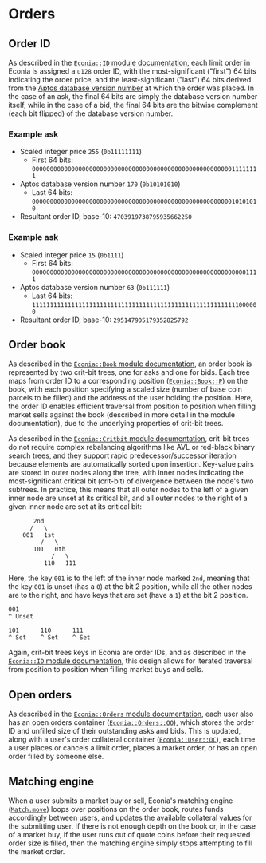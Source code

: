 # Orders

## Order ID

As described in the [`Econia::ID` module documentation](../../../src/move/econia/build/Econia/docs/ID.md), each limit order in Econia is assigned a `u128` order ID, with the most-significant ("first") 64 bits indicating the order price, and the least-significant ("last") 64 bits derived from the [Aptos database version number](https://aptos.dev/concepts/basics-txns-states/#versioned-database) at which the order was placed. In the case of an ask, the final 64 bits are simply the database version number itself, while in the case of a bid, the final 64 bits are the bitwise complement (each bit flipped) of the database version number.

### Example ask
* Scaled integer price `255` (`0b11111111`)
    * First 64 bits: `0000000000000000000000000000000000000000000000000000000011111111`
* Aptos database version number `170` (`0b10101010`)
    * Last 64 bits: `0000000000000000000000000000000000000000000000000000000010101010`
* Resultant order ID, base-10: `4703919738795935662250`

### Example ask
* Scaled integer price `15` (`0b1111`)
    * First 64 bits: `0000000000000000000000000000000000000000000000000000000000001111`
* Aptos database version number `63` (`0b111111`)
    * Last 64 bits: `1111111111111111111111111111111111111111111111111111111111000000`
* Resultant order ID, base-10: `295147905179352825792`

## Order book

As described in the [`Econia::Book` module documentation](../../../src/move/econia/build/Econia/docs/Book.md), an order book is represented by two crit-bit trees, one for asks and one for bids.
Each tree maps from order ID to a corresponding position ([`Econia::Book::P`](../../../src/move/econia/build/Econia/docs/Book.md#0xc0deb00c_Book_P)) on the book, with each position specifying a scaled size (number of base coin parcels to be filled) and the address of the user holding the position.
Here, the order ID enables efficient traversal from position to position when filling market sells against the book (described in more detail in the module documentation), due to the underlying properties of crit-bit trees.

As described in the [`Econia::Critbit` module documentation](../../../src/move/econia/build/Econia/docs/CritBit.md), crit-bit trees do not require complex rebalancing algorithms like AVL or red-black binary search trees, and they support rapid predecessor/successor iteration because elements are automatically sorted upon insertion.
Key-value pairs are stored in outer nodes along the tree, with inner nodes indicating the most-significant critical bit (crit-bit) of divergence between the node's two subtrees.
In practice, this means that all outer nodes to the left of a given inner node are unset at its critical bit, and all outer nodes to the right of a given inner node are set at its critical bit:

```
       2nd
      /   \
    001   1st
         /   \
       101   0th
            /   \
          110   111
```

Here, the key `001` is to the left of the inner node marked `2nd`, meaning that the key `001` is unset (has a `0`) at the bit 2 position, while all the other nodes are to the right, and have keys that are set (have a `1`) at the bit 2 position.

```
001
^ Unset
```

```
101      110      111
^ Set    ^ Set    ^ Set
```

Again, crit-bit trees keys in Econia are order IDs, and as described in the [`Econia::ID` module documentation](../../../src/move/econia/build/Econia/docs/ID.md), this design allows for iterated traversal from position to position when filling market buys and sells.

## Open orders

As described in the [`Econia::Orders` module documentation](../../../src/move/econia/build/Econia/docs/Orders.md), each user also has an open orders container ([`Econia::Orders::OO`](../../../src/move/econia/build/Econia/docs/Orders.md#0xc0deb00c_Orders_OO)), which stores the order ID and unfilled size of their outstanding asks and bids.
This is updated, along with a user's order collateral container ([`Econia::User::OC`](../../../src/move/econia/build/Econia/docs/User.md#0xc0deb00c_User_OC)), each time a user places or cancels a limit order, places a market order, or has an open order filled by someone else.

## Matching engine

When a user submits a market buy or sell, Econia's matching engine ([`Match.move`](../../../src/move/econia/sources/Match.move)) loops over positions on the order book, routes funds accordingly between users, and updates the available collateral values for the submitting user.
If there is not enough depth on the book or, in the case of a market buy, if the user runs out of quote coins before their requested order size is filled, then the matching engine simply stops attempting to fill the market order.